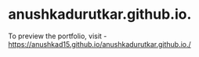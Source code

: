 # anushkadurutkar.github.io.

To preview the portfolio, visit - https://anushkad15.github.io/anushkadurutkar.github.io./
